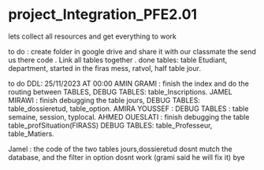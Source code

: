 # project_Integration_PFE2.01
lets collect all resources and get everything to work 

to do : 
 create folder in google drive and share it with our classmate the send us there code . 
 Link all tables together .
done tables: table Etudiant, department, started in the firas mess, ratvol, half table jour. 




to do DDL: 25/11/2023 AT 00:00 
    AMIN GRAMI : 
      finish the index and do the routing between TABLES, 
      DEBUG TABLES: table_Inscriptions.
    JAMEL MIRAWI :
      finish debugging the table jours, 
      DEBUG TABLES: table_dossieretud, table_option.
    AMIRA YOUSSEF : 
      DEBUG TABLES : table semaine, session, typlocal.
    AHMED OUESLATI :
      finish debugging the table table_profSituation(FIRASS) 
      DEBUG TABLES: table_Professeur, table_Matiers. 

Jamel : the code of the two tables  jours,dossieretud dosnt mutch the database, and the filter in option dosnt work (grami said he will fix it) bye


